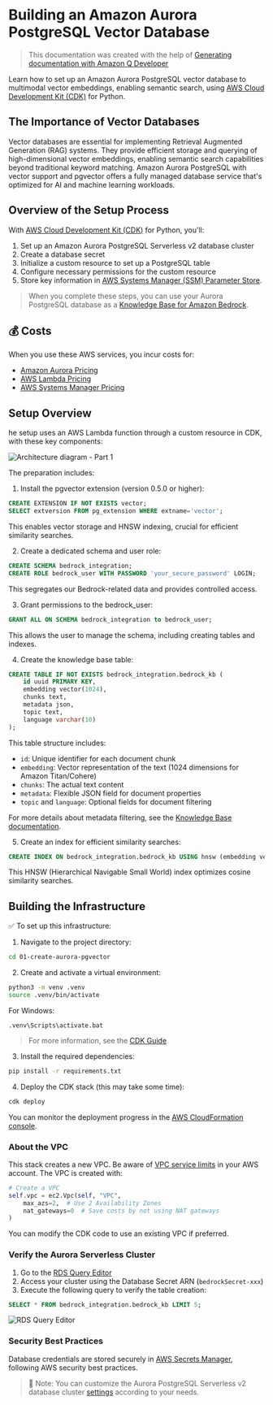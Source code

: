 # Building an Amazon Aurora PostgreSQL Vector Database

> This documentation was created with the help of [Generating documentation with Amazon Q Developer](https://docs.aws.amazon.com/amazonq/latest/qdeveloper-ug/doc-generation.html)


Learn how to set up an Amazon Aurora PostgreSQL vector database to multimodal vector embeddings, enabling semantic search, using [AWS Cloud Development Kit (CDK)](https://aws.amazon.com/cdk) for Python.

## The Importance of Vector Databases

Vector databases are essential for implementing Retrieval Augmented Generation (RAG) systems. They provide efficient storage and querying of high-dimensional vector embeddings, enabling semantic search capabilities beyond traditional keyword matching. Amazon Aurora PostgreSQL with vector support and pgvector offers a fully managed database service that's optimized for AI and machine learning workloads.

## Overview of the Setup Process

With [AWS Cloud Development Kit (CDK)](https://aws.amazon.com/cdk) for Python, you'll:

1. Set up an Amazon Aurora PostgreSQL Serverless v2 database cluster
2. Create a database secret
3. Initialize a custom resource to set up a PostgreSQL table
4. Configure necessary permissions for the custom resource
5. Store key information in [AWS Systems Manager (SSM) Parameter Store](https://docs.aws.amazon.com/systems-manager/latest/userguide/systems-manager-parameter-store.html).

> When you complete these steps, you can use your Aurora PostgreSQL database as a [Knowledge Base for Amazon Bedrock](https://docs.aws.amazon.com/AmazonRDS/latest/AuroraUserGuide/AuroraPostgreSQL.VectorDB.html).


## 💰 Costs
When you use these AWS services, you incur costs for:

- [Amazon Aurora Pricing](https://aws.amazon.com/rds/aurora/pricing/)
- [AWS Lambda Pricing](https://aws.amazon.com/lambda/pricing/)
- [AWS Systems Manager Pricing](https://aws.amazon.com/systems-manager/pricing/)

##  Setup Overview

he setup uses an AWS Lambda function through a custom resource in CDK, with these key components:

![Architecture diagram - Part 1](images/part_1.jpg)

The preparation includes:

1. Install the pgvector extension (version 0.5.0 or higher):
```sql
CREATE EXTENSION IF NOT EXISTS vector;
SELECT extversion FROM pg_extension WHERE extname='vector';
```
This enables vector storage and HNSW indexing, crucial for efficient similarity searches.

2. Create a dedicated schema and user role:
```sql
CREATE SCHEMA bedrock_integration;
CREATE ROLE bedrock_user WITH PASSWORD 'your_secure_password' LOGIN;
```
This segregates our Bedrock-related data and provides controlled access.

3. Grant permissions to the bedrock_user:
```sql
GRANT ALL ON SCHEMA bedrock_integration to bedrock_user;
```
This allows the user to manage the schema, including creating tables and indexes.

4. Create the knowledge base table:
```sql
CREATE TABLE IF NOT EXISTS bedrock_integration.bedrock_kb (
    id uuid PRIMARY KEY,
    embedding vector(1024),
    chunks text,
    metadata json,
    topic text,
    language varchar(10)
);
```
This table structure includes:
- `id`: Unique identifier for each document chunk
- `embedding`: Vector representation of the text (1024 dimensions for Amazon Titan/Cohere)
- `chunks`: The actual text content
- `metadata`: Flexible JSON field for document properties
- `topic` and `language`: Optional fields for document filtering

For more details about metadata filtering, see the [Knowledge Base documentation](https://docs.aws.amazon.com/bedrock/latest/userguide/knowledge-base-ds.html#kb-ds-metadata).

5. Create an index for efficient similarity searches:
```sql
CREATE INDEX ON bedrock_integration.bedrock_kb USING hnsw (embedding vector_cosine_ops);
```
This HNSW (Hierarchical Navigable Small World) index optimizes cosine similarity searches.

## Building the Infrastructure

✅ To set up this infrastructure:

1. Navigate to the project directory:
```bash
cd 01-create-aurora-pgvector
```

2. Create and activate a virtual environment:
```bash
python3 -m venv .venv
source .venv/bin/activate
```
For Windows:
```batch
.venv\Scripts\activate.bat
```

> For more information, see the [CDK Guide](https://docs.aws.amazon.com/cdk/v2/guide/hello_world.html)

3. Install the required dependencies:
```bash
pip install -r requirements.txt
```

4. Deploy the CDK stack (this may take some time):
```bash
cdk deploy
```

You can monitor the deployment progress in the [AWS CloudFormation console](https://console.aws.amazon.com/cloudformation).

### About the VPC

This stack creates a new VPC. Be aware of [VPC service limits](https://docs.aws.amazon.com/vpc/latest/userguide/amazon-vpc-limits.html) in your AWS account. The VPC is created with:

```python
# Create a VPC
self.vpc = ec2.Vpc(self, "VPC", 
    max_azs=2,  # Use 2 Availability Zones
    nat_gateways=0  # Save costs by not using NAT gateways
)
```

You can modify the CDK code to use an existing VPC if preferred.

### Verify the Aurora Serverless Cluster

1. Go to the [RDS Query Editor](https://console.aws.amazon.com/rds/home#query-editor:)
2. Access your cluster using the Database Secret ARN (`bedrockSecret-xxx`)
3. Execute the following query to verify the table creation:
```sql
SELECT * FROM bedrock_integration.bedrock_kb LIMIT 5;
```

![RDS Query Editor](images/check_aurora.png)

### Security Best Practices

Database credentials are stored securely in [AWS Secrets Manager](https://aws.amazon.com/secrets-manager/), following AWS security best practices.


> 👾 Note: You can customize the Aurora PostgreSQL Serverless v2 database cluster [settings](https://github.com/aws-samples/aws-cdk-examples/tree/master/python/rds/aurora-serverless-v2) according to your needs.

